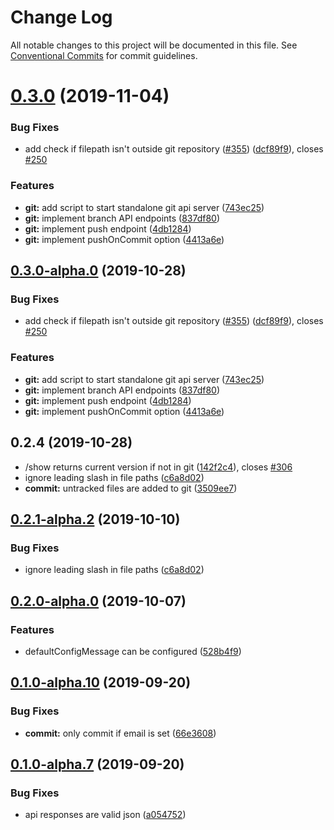 # Change Log

All notable changes to this project will be documented in this file.
See [Conventional Commits](https://conventionalcommits.org) for commit guidelines.

# [0.3.0](https://github.com/tinacms/tinacms/compare/@tinacms/api-git@0.2.4-alpha.0...@tinacms/api-git@0.3.0) (2019-11-04)


### Bug Fixes

* add check if filepath isn't outside git repository ([#355](https://github.com/tinacms/tinacms/issues/355)) ([dcf89f9](https://github.com/tinacms/tinacms/commit/dcf89f9)), closes [#250](https://github.com/tinacms/tinacms/issues/250)


### Features

* **git:** add script to start standalone git api server ([743ec25](https://github.com/tinacms/tinacms/commit/743ec25))
* **git:** implement branch API endpoints ([837df80](https://github.com/tinacms/tinacms/commit/837df80))
* **git:** implement push endpoint ([4db1284](https://github.com/tinacms/tinacms/commit/4db1284))
* **git:** implement pushOnCommit option ([4413a6e](https://github.com/tinacms/tinacms/commit/4413a6e))





## [0.3.0-alpha.0](https://github.com/tinacms/tinacms/compare/@tinacms/api-git@0.2.4-alpha.0...@tinacms/api-git@0.3.0-alpha.0) (2019-10-28)

### Bug Fixes

- add check if filepath isn't outside git repository ([#355](https://github.com/tinacms/tinacms/issues/355)) ([dcf89f9](https://github.com/tinacms/tinacms/commit/dcf89f9)), closes [#250](https://github.com/tinacms/tinacms/issues/250)

### Features

- **git:** add script to start standalone git api server ([743ec25](https://github.com/tinacms/tinacms/commit/743ec25))
- **git:** implement branch API endpoints ([837df80](https://github.com/tinacms/tinacms/commit/837df80))
- **git:** implement push endpoint ([4db1284](https://github.com/tinacms/tinacms/commit/4db1284))
- **git:** implement pushOnCommit option ([4413a6e](https://github.com/tinacms/tinacms/commit/4413a6e))

## 0.2.4 (2019-10-28)

- /show returns current version if not in git ([142f2c4](https://github.com/tinacms/tinacms/commit/142f2c4)), closes [#306](https://github.com/tinacms/tinacms/issues/306)
- ignore leading slash in file paths ([c6a8d02](https://github.com/tinacms/tinacms/commit/c6a8d02))
- **commit:** untracked files are added to git ([3509ee7](https://github.com/tinacms/tinacms/commit/3509ee7))

## [0.2.1-alpha.2](https://github.com/tinacms/tinacms/compare/@tinacms/api-git@0.2.1-alpha.1...@tinacms/api-git@0.2.1-alpha.2) (2019-10-10)

### Bug Fixes

- ignore leading slash in file paths ([c6a8d02](https://github.com/tinacms/tinacms/commit/c6a8d02))

## [0.2.0-alpha.0](https://github.com/tinacms/tinacms/compare/@tinacms/api-git@0.1.0...@tinacms/api-git@0.2.0-alpha.0) (2019-10-07)

### Features

- defaultConfigMessage can be configured ([528b4f9](https://github.com/tinacms/tinacms/commit/528b4f9))

## [0.1.0-alpha.10](https://github.com/tinacms/tinacms/compare/@tinacms/api-git@0.1.0-alpha.7...@tinacms/api-git@0.1.0-alpha.10) (2019-09-20)

### Bug Fixes

- **commit:** only commit if email is set ([66e3608](https://github.com/tinacms/tinacms/commit/66e3608))

## [0.1.0-alpha.7](https://github.com/tinacms/tinacms/compare/@tinacms/api-git@0.1.0-alpha.6...@tinacms/api-git@0.1.0-alpha.7) (2019-09-20)

### Bug Fixes

- api responses are valid json ([a054752](https://github.com/tinacms/tinacms/commit/a054752))
